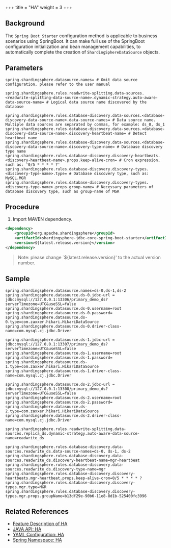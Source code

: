 +++
title = "HA"
weight = 3
+++

## Background

The `Spring Boot Starter` configuration method is applicable to business scenarios using SpringBoot. It can make full use of the SpringBoot configuration initialization and bean management capabilities, to automatically complete the creation of `ShardingSphereDataSource` objects.

## Parameters

```properties
spring.shardingsphere.datasource.names= # Omit data source configuration, please refer to the user manual

spring.shardingsphere.rules.readwrite-splitting.data-sources.<readwrite-splitting-data-source-name>.dynamic-strategy.auto-aware-data-source-name= # Logical data source name discovered by the database

spring.shardingsphere.rules.database-discovery.data-sources.<database-discovery-data-source-name>.data-source-names= # Data source name. Multiple data sources are separated by commas, for example: ds_0, ds_1
spring.shardingsphere.rules.database-discovery.data-sources.<database-discovery-data-source-name>.discovery-heartbeat-name= # Detect heartbeat name
spring.shardingsphere.rules.database-discovery.data-sources.<database-discovery-data-source-name>.discovery-type-name= # Database discovery type name
spring.shardingsphere.rules.database-discovery.discovery-heartbeats.<discovery-heartbeat-name>.props.keep-alive-cron= # Cron expression, such as: '0/5 * * * * ?'
spring.shardingsphere.rules.database-discovery.discovery-types.<discovery-type-name>.type= # Database discovery type, such as: MySQL.MGR
spring.shardingsphere.rules.database-discovery.discovery-types.<discovery-type-name>.props.group-name= # Necessary parameters of database discovery type, such as group-name of MGR
```

## Procedure

1. Import MAVEN dependency.

```xml
<dependency>
    <groupId>org.apache.shardingsphere</groupId>
    <artifactId>shardingsphere-jdbc-core-spring-boot-starter</artifactId>
    <version>${latest.release.version}</version>
</dependency>
```

> Note: please change `${latest.release.version}' to the actual version number.

## Sample
```properties
spring.shardingsphere.datasource.names=ds-0,ds-1,ds-2
spring.shardingsphere.datasource.ds-0.jdbc-url = jdbc:mysql://127.0.0.1:13306/primary_demo_ds?serverTimezone=UTC&useSSL=false
spring.shardingsphere.datasource.ds-0.username=root
spring.shardingsphere.datasource.ds-0.password=
spring.shardingsphere.datasource.ds-0.type=com.zaxxer.hikari.HikariDataSource
spring.shardingsphere.datasource.ds-0.driver-class-name=com.mysql.cj.jdbc.Driver

spring.shardingsphere.datasource.ds-1.jdbc-url = jdbc:mysql://127.0.0.1:13307/primary_demo_ds?serverTimezone=UTC&useSSL=false
spring.shardingsphere.datasource.ds-1.username=root
spring.shardingsphere.datasource.ds-1.password=
spring.shardingsphere.datasource.ds-1.type=com.zaxxer.hikari.HikariDataSource
spring.shardingsphere.datasource.ds-1.driver-class-name=com.mysql.cj.jdbc.Driver

spring.shardingsphere.datasource.ds-2.jdbc-url = jdbc:mysql://127.0.0.1:13308/primary_demo_ds?serverTimezone=UTC&useSSL=false
spring.shardingsphere.datasource.ds-2.username=root
spring.shardingsphere.datasource.ds-2.password=
spring.shardingsphere.datasource.ds-2.type=com.zaxxer.hikari.HikariDataSource
spring.shardingsphere.datasource.ds-2.driver-class-name=com.mysql.cj.jdbc.Driver

spring.shardingsphere.rules.readwrite-splitting.data-sources.replica_ds.dynamic-strategy.auto-aware-data-source-name=readwrite_ds

spring.shardingsphere.rules.database-discovery.data-sources.readwrite_ds.data-source-names=ds-0, ds-1, ds-2
spring.shardingsphere.rules.database-discovery.data-sources.readwrite_ds.discovery-heartbeat-name=mgr-heartbeat
spring.shardingsphere.rules.database-discovery.data-sources.readwrite_ds.discovery-type-name=mgr
spring.shardingsphere.rules.database-discovery.discovery-heartbeats.mgr-heartbeat.props.keep-alive-cron=0/5 * * * * ?
spring.shardingsphere.rules.database-discovery.discovery-types.mgr.type=MGR
spring.shardingsphere.rules.database-discovery.discovery-types.mgr.props.groupName=b13df29e-90b6-11e8-8d1b-525400fc3996
```
## Related References

- [Feature Description of HA](en/features/ha/)
- [JAVA API: HA](/en/user-manual/shardingsphere-jdbc/java-api/rules/ha/)
- [YAML Configuration: HA](/en/user-manual/shardingsphere-jdbc/yaml-config/rules/ha/)
- [Spring Namespace: HA](/en/user-manual/shardingsphere-jdbc/spring-namespace/rules/ha/)

